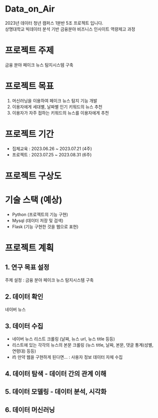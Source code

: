 # Data_on_Air
2023년 데이터 청년 캠퍼스 1분반 5조 프로젝트 입니다.   
상명대학교 빅데이터 분석 기반 금융분야 비즈니스 인사이트 역량제고 과정

# 프로젝트 주제
금융 분야 페이크 뉴스 탐지시스템 구축

# 프로젝트 목표 
1. 머신러닝을 이용하여 페이크 뉴스 탐지 기능 개발
2. 이용자에게 세대별, 날짜별 인기 키워드의 뉴스 추천
3. 이용자가 자주 접하는 키워드의 뉴스를 이용자에게 추천

# 프로젝트 기간 
- 집체교육 : 2023.06.26 ~ 2023.07.21 (4주)
- 프로젝트 : 2023.07.25 ~ 2023.08.31 (6주)

# 프로젝트 구상도 


# 기술 스택 (예상)
- Python (프로젝트의 기능 구현)
- Mysql (데이터 저장 및 검색)
- Flask (기능 구현한 것을 웹으로 표현)

# 프로젝트 계획 
## 1. 연구 목표 설정 
주제 설정 : 금융 분야 페이크 뉴스 탐지시스템 구축
     
## 2. 데이터 확인
네이버 뉴스
     
## 3. 데이터 수집
- 네이버 뉴스 리스트 크롤링 (날짜, 뉴스 url, 뉴스 title 등등)
- 리스트에 있는 각각의 뉴스의 본문 크롤링 (뉴스 title, 날짜, 본문, 댓글 통계(성별, 연령대) 등등)
- if) 만약 웹을 구현하게 된다면... : 사용자 정보 데이터 자체 수집 
     
## 4. 데이터 탐색 - 데이터 간의 관계 이해 

## 5. 데이터 모델링 - 데이터 분석, 시각화

## 6. 데이터 머신러닝


